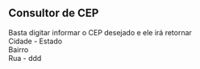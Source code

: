 Consultor de CEP
----------------
Basta digitar informar o CEP desejado e ele irá retornar <br/>
Cidade - Estado <br/>
Bairro <br/>
Rua - ddd
